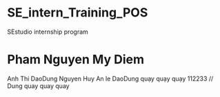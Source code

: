 # SE_intern_Training_POS

SEstudio internship program

# Pham Nguyen My Diem

Anh Thi
DaoDung
Nguyen Huy
An le
DaoDung
quạy quạy quạy
112233
// Dung quay quay quay